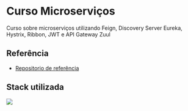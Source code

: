 # Curso Microserviços

Curso sobre microserviços utilizando Feign, Discovery Server Eureka, Hystrix, Ribbon, JWT e API Gateway Zuul


## Referência

 - [Repositorio de referência](https://github.com/acenelio/ms-course)
 



## Stack utilizada

<p>
  <a href="https://skillicons.dev">
    <img src="https://skillicons.dev/icons?i=java,spring,postman,git,idea&theme=light" />
  </a>
</p>

